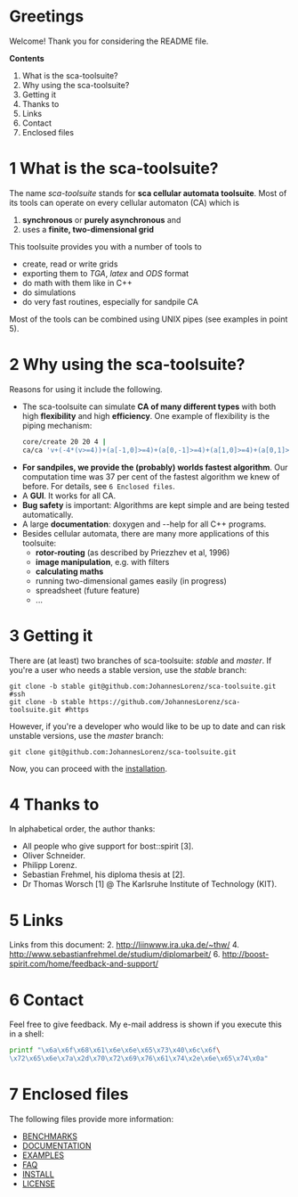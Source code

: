 # Greetings
Welcome! Thank you for considering the README file.

**Contents**

  1. What is the sca-toolsuite?
  2. Why using the sca-toolsuite?
  3. Getting it
  4. Thanks to
  5. Links
  6. Contact
  7. Enclosed files

# 1 What is the sca-toolsuite?

The name *sca-toolsuite* stands for **sca cellular automata toolsuite**. Most
of its tools can operate on every cellular automaton (CA) which is

  1. **synchronous** or **purely asynchronous** and
  2. uses a **finite, two-dimensional grid**

This toolsuite provides you with a number of tools to

  * create, read or write grids
  * exporting them to *TGA*, *latex* and *ODS* format
  * do math with them like in C++
  * do simulations
  * do very fast routines, especially for sandpile CA

Most of the tools can be combined using UNIX pipes (see examples in point 5).

# 2 Why using the sca-toolsuite?
Reasons for using it include the following.

  * The sca-toolsuite can simulate **CA of many different types** with both
    high **flexibility** and high **efficiency**. One example of flexibility
    is the piping mechanism:
    ```sh
    core/create 20 20 4 |
    ca/ca 'v+(-4*(v>=4))+(a[-1,0]>=4)+(a[0,-1]>=4)+(a[1,0]>=4)+(a[0,1]>=4)'
    ```
  * **For sandpiles, we provide the (probably) worlds fastest algorithm**. Our
    computation time was 37 per cent of the fastest algorithm we knew of
    before. For details, see `6 Enclosed files`.
  * A **GUI**. It works for all CA.
  * **Bug safety** is important: Algorithms are kept simple and are being
    tested automatically.
  * A large **documentation**: doxygen and --help for all C++ programs.
  * Besides cellular automata, there are many more applications of this
    toolsuite:
    * **rotor-routing** (as described by Priezzhev et al, 1996)
    * **image manipulation**, e.g. with filters
    * **calculating maths**
    * running two-dimensional games easily (in progress)
    * spreadsheet (future feature)
    * ...

# 3 Getting it

There are (at least) two branches of sca-toolsuite: *stable* and *master*. If
you're a user who needs a stable version, use the *stable* branch:
```
git clone -b stable git@github.com:JohannesLorenz/sca-toolsuite.git #ssh
git clone -b stable https://github.com/JohannesLorenz/sca-toolsuite.git #https
```
However, if you're a developer who would like to be up to date and can risk
unstable versions, use the *master* branch:
```
git clone git@github.com:JohannesLorenz/sca-toolsuite.git
```

Now, you can proceed with the [installation](INSTALL.md).

# 4 Thanks to
In alphabetical order, the author thanks:
  * All people who give support for bost::spirit [3].
  * Oliver Schneider.
  * Philipp Lorenz.
  * Sebastian Frehmel, his diploma thesis at [2].
  * Dr Thomas Worsch [1] @ The Karlsruhe Institute of Technology (KIT).

# 5 Links
Links from this document:
  2. http://liinwww.ira.uka.de/~thw/
  4. http://www.sebastianfrehmel.de/studium/diplomarbeit/
  6. http://boost-spirit.com/home/feedback-and-support/

# 6 Contact
Feel free to give feedback. My e-mail address is shown if you execute this in
a shell:
```sh
printf "\x6a\x6f\x68\x61\x6e\x6e\x65\x73\x40\x6c\x6f\
\x72\x65\x6e\x7a\x2d\x70\x72\x69\x76\x61\x74\x2e\x6e\x65\x74\x0a"
```

# 7 Enclosed files
The following files provide more information:
  * [BENCHMARKS](BENCHMARKS.md)
  * [DOCUMENTATION](DOCUMENTATION.md)
  * [EXAMPLES](EXAMPLES.md)
  * [FAQ](FAQ.md)
  * [INSTALL](INSTALL.md)
  * [LICENSE](LICENSE.txt)

